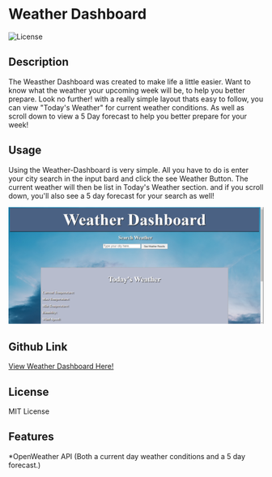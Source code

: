 # Weather Dashboard

![License](https://img.shields.io/static/v1?label=License&message=MIT&color=GREEN)

## Description 

The Weasther Dashboard was created to make life a little easier. Want to know what the weather your upcoming week will be, to help you better prepare. Look no further! with a really simple layout thats easy to follow, you can view "Today's Weather" for current weather conditions. As well as scroll down to view a 5 Day forecast to help you better prepare for your week! 


## Usage 

Using the Weather-Dashboard is very simple. All you have to do is enter your city search in the input bard and click the see Weather Button. The current weather will then be list in Today's Weather section. and if you scroll down, you'll also see a 5 day forecast for your search as well!

![Weather Dashboard Screenshot](assets/ScreenshotWD.png?raw=true "Weather Dashboard")

## Github Link
[View Weather Dashboard Here!](https://bridray.github.io/Weather-Dashboard/)

## License

MIT License

## Features

*OpenWeather API
(Both a current day weather conditions and a 5 day forecast.)
